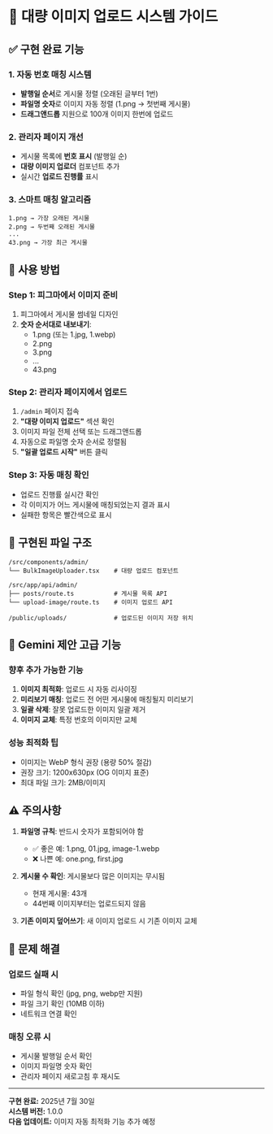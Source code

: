 # 🎨 대량 이미지 업로드 시스템 가이드

## ✅ 구현 완료 기능

### **1. 자동 번호 매칭 시스템**
- **발행일 순서**로 게시물 정렬 (오래된 글부터 1번)
- **파일명 숫자**로 이미지 자동 정렬 (1.png → 첫번째 게시물)
- **드래그앤드롭** 지원으로 100개 이미지 한번에 업로드

### **2. 관리자 페이지 개선**
- 게시물 목록에 **번호 표시** (발행일 순)
- **대량 이미지 업로더** 컴포넌트 추가
- 실시간 **업로드 진행률** 표시

### **3. 스마트 매칭 알고리즘**
```
1.png → 가장 오래된 게시물
2.png → 두번째 오래된 게시물
...
43.png → 가장 최근 게시물
```

## 🚀 사용 방법

### **Step 1: 피그마에서 이미지 준비**
1. 피그마에서 게시물 썸네일 디자인
2. **숫자 순서대로 내보내기**:
   - 1.png (또는 1.jpg, 1.webp)
   - 2.png
   - 3.png
   - ... 
   - 43.png

### **Step 2: 관리자 페이지에서 업로드**
1. `/admin` 페이지 접속
2. **"대량 이미지 업로드"** 섹션 확인
3. 이미지 파일 전체 선택 또는 드래그앤드롭
4. 자동으로 파일명 숫자 순서로 정렬됨
5. **"일괄 업로드 시작"** 버튼 클릭

### **Step 3: 자동 매칭 확인**
- 업로드 진행률 실시간 확인
- 각 이미지가 어느 게시물에 매칭되었는지 결과 표시
- 실패한 항목은 빨간색으로 표시

## 📁 구현된 파일 구조

```
/src/components/admin/
└── BulkImageUploader.tsx    # 대량 업로드 컴포넌트

/src/app/api/admin/
├── posts/route.ts           # 게시물 목록 API
└── upload-image/route.ts    # 이미지 업로드 API

/public/uploads/             # 업로드된 이미지 저장 위치
```

## 🎯 Gemini 제안 고급 기능

### **향후 추가 가능한 기능**
1. **이미지 최적화**: 업로드 시 자동 리사이징
2. **미리보기 매칭**: 업로드 전 어떤 게시물에 매칭될지 미리보기
3. **일괄 삭제**: 잘못 업로드한 이미지 일괄 제거
4. **이미지 교체**: 특정 번호의 이미지만 교체

### **성능 최적화 팁**
- 이미지는 WebP 형식 권장 (용량 50% 절감)
- 권장 크기: 1200x630px (OG 이미지 표준)
- 최대 파일 크기: 2MB/이미지

## ⚠️ 주의사항

1. **파일명 규칙**: 반드시 숫자가 포함되어야 함
   - ✅ 좋은 예: 1.png, 01.jpg, image-1.webp
   - ❌ 나쁜 예: one.png, first.jpg

2. **게시물 수 확인**: 게시물보다 많은 이미지는 무시됨
   - 현재 게시물: 43개
   - 44번째 이미지부터는 업로드되지 않음

3. **기존 이미지 덮어쓰기**: 새 이미지 업로드 시 기존 이미지 교체

## 🔧 문제 해결

### **업로드 실패 시**
- 파일 형식 확인 (jpg, png, webp만 지원)
- 파일 크기 확인 (10MB 이하)
- 네트워크 연결 확인

### **매칭 오류 시**
- 게시물 발행일 순서 확인
- 이미지 파일명 숫자 확인
- 관리자 페이지 새로고침 후 재시도

---

**구현 완료:** 2025년 7월 30일  
**시스템 버전:** 1.0.0  
**다음 업데이트:** 이미지 자동 최적화 기능 추가 예정